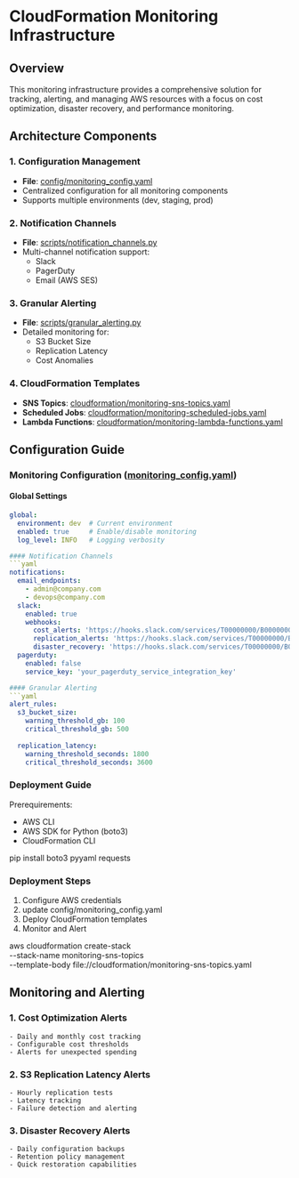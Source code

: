 # CloudFormation Monitoring Infrastructure

## Overview

This monitoring infrastructure provides a comprehensive solution for tracking, alerting, and managing AWS resources with a focus on cost optimization, disaster recovery, and performance monitoring.

## Architecture Components

### 1. Configuration Management
- **File**: [config/monitoring_config.yaml](cci:7://file:///Users/sougataroy/Documents/Developer/Code/BOT/CloudFormationBOT/infrastructure/config/monitoring_config.yaml:0:0-0:0)
- Centralized configuration for all monitoring components
- Supports multiple environments (dev, staging, prod)

### 2. Notification Channels
- **File**: [scripts/notification_channels.py](cci:7://file:///Users/sougataroy/Documents/Developer/Code/BOT/CloudFormationBOT/infrastructure/scripts/notification_channels.py:0:0-0:0)
- Multi-channel notification support:
  - Slack
  - PagerDuty
  - Email (AWS SES)

### 3. Granular Alerting
- **File**: [scripts/granular_alerting.py](cci:7://file:///Users/sougataroy/Documents/Developer/Code/BOT/CloudFormationBOT/infrastructure/scripts/granular_alerting.py:0:0-0:0)
- Detailed monitoring for:
  - S3 Bucket Size
  - Replication Latency
  - Cost Anomalies

### 4. CloudFormation Templates
- **SNS Topics**: [cloudformation/monitoring-sns-topics.yaml](cci:7://file:///Users/sougataroy/Documents/Developer/Code/BOT/CloudFormationBOT/infrastructure/cloudformation/monitoring-sns-topics.yaml:0:0-0:0)
- **Scheduled Jobs**: [cloudformation/monitoring-scheduled-jobs.yaml](cci:7://file:///Users/sougataroy/Documents/Developer/Code/BOT/CloudFormationBOT/infrastructure/cloudformation/monitoring-scheduled-jobs.yaml:0:0-0:0)
- **Lambda Functions**: [cloudformation/monitoring-lambda-functions.yaml](cci:7://file:///Users/sougataroy/Documents/Developer/Code/BOT/CloudFormationBOT/infrastructure/cloudformation/monitoring-lambda-functions.yaml:0:0-0:0)

## Configuration Guide

### Monitoring Configuration ([monitoring_config.yaml](cci:7://file:///Users/sougataroy/Documents/Developer/Code/BOT/CloudFormationBOT/infrastructure/config/monitoring_config.yaml:0:0-0:0))

#### Global Settings
```yaml
global:
  environment: dev  # Current environment
  enabled: true     # Enable/disable monitoring
  log_level: INFO   # Logging verbosity

#### Notification Channels
```yaml
notifications:
  email_endpoints:
    - admin@company.com
    - devops@company.com
  slack:
    enabled: true
    webhooks:
      cost_alerts: 'https://hooks.slack.com/services/T00000000/B00000000/XXXXXXXXXXXXXXXXXXXXXXXX'
      replication_alerts: 'https://hooks.slack.com/services/T00000000/B00000000/XXXXXXXXXXXXXXXXXXXXXXXX'
      disaster_recovery: 'https://hooks.slack.com/services/T00000000/B00000000/XXXXXXXXXXXXXXXXXXXXXXXX'
  pagerduty:
    enabled: false
    service_key: 'your_pagerduty_service_integration_key'

#### Granular Alerting
```yaml
alert_rules:
  s3_bucket_size:
    warning_threshold_gb: 100
    critical_threshold_gb: 500
  
  replication_latency:
    warning_threshold_seconds: 1800
    critical_threshold_seconds: 3600

```

### Deployment Guide

Prerequirements:
- AWS CLI
- AWS SDK for Python (boto3)
- CloudFormation CLI

pip install boto3 pyyaml requests

### Deployment Steps
1. Configure AWS credentials
2. update config/monitoring_config.yaml
3. Deploy CloudFormation templates
4. Monitor and Alert

aws cloudformation create-stack \
  --stack-name monitoring-sns-topics \
  --template-body file://cloudformation/monitoring-sns-topics.yaml

## Monitoring and Alerting

### 1. Cost Optimization Alerts
    - Daily and monthly cost tracking
    - Configurable cost thresholds
    - Alerts for unexpected spending

### 2. S3 Replication Latency Alerts
    - Hourly replication tests
    - Latency tracking
    - Failure detection and alerting    

### 3. Disaster Recovery Alerts
    - Daily configuration backups
    - Retention policy management
    - Quick restoration capabilities

